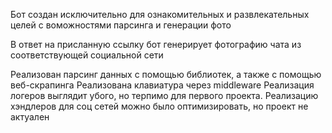 Бот создан исключительно для ознакомительных и развлекательных целей с воможностями парсинга и генерации фото

В ответ на присланную ссылку бот генерирует фотографию чата из соответствующей социальной сети

Реализован парсинг данных с помощью библиотек, а также с помощью веб-скрапинга
Реализована клавиатура через middleware
Реализация логеров выглядит убого, но терпимо для первого проекта.
Реализацию хэндлеров для соц сетей можно было оптимизировать, но проект не актуален